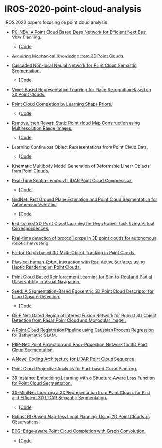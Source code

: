 # IROS-2020-point-cloud-analysis
IROS 2020 papers focusing on point cloud analysis


- [PC-NBV: A Point Cloud Based Deep Network for Efficient Next Best View Planning.](https://ras.papercept.net/proceedings/IROS20/0505.pdf)   
  - [[Code](https://github.com/Smile2020/PC-NBV)]

- [Acquiring Mechanical Knowledge from 3D Point Clouds.](https://ras.papercept.net/proceedings/IROS20/0383.pdf)   

- [Cascaded Non-local Neural Network for Point Cloud Semantic Segmentation.](https://ras.papercept.net/proceedings/IROS20/0808.pdf)   
  - [[Code](https://github.com/MMCheng/PointNL)]

- [Voxel-Based Representation Learning for Place Recognition Based on 3D Point Clouds.](https://ras.papercept.net/proceedings/IROS20/0686.pdf)  

- [Point Cloud Completion by Learning Shape Priors.](https://ras.papercept.net/proceedings/IROS20/0979.pdf)   
  - [[Code](https://github.com/xiaogangw/point-cloud-completion-shape-prior)]

- [Remove, then Revert: Static Point cloud Map Construction using Multiresolution Range Images.](https://ras.papercept.net/proceedings/IROS20/0855.pdf)  
  - [[Code](https://github.com/irapkaist/removert)]

- [Learning Continuous Object Representations from Point Cloud Data.](https://ras.papercept.net/proceedings/IROS20/1045.pdf)   
  - [[Code](https://github.com/hennels/Corn50)]

- [Kinematic Multibody Model Generation of Deformable Linear Objects from Point Clouds.](https://ras.papercept.net/proceedings/IROS20/1071.pdf)  

- [Real-Time Spatio-Temporal LiDAR Point Cloud Compression.](https://ras.papercept.net/proceedings/IROS20/1091.pdf)   
  - [[Code](https://github.com/horizon-research/Real-Time-Spatio-Temporal-LiDAR-Point-Cloud-Compression)]

- [GndNet: Fast Ground Plane Estimation and Point Cloud Segmentation for Autonomous Vehicles.](https://ras.papercept.net/proceedings/IROS20/1086.pdf)  
  - [[Code](https://github.com/anshulpaigwar/GndNet)]

- [End-to-End 3D Point Cloud Learning for Registration Task Using Virtual Correspondences.](https://ras.papercept.net/proceedings/IROS20/1105.pdf)  

- [Real-time detection of broccoli crops in 3D point clouds for autonomous robotic harvesting.](https://ras.papercept.net/proceedings/IROS20/1159.pdf)  

- [Factor Graph based 3D Multi-Object Tracking in Point Clouds.](https://ras.papercept.net/proceedings/IROS20/1508.pdf)  

- [Physical Human-Robot Interaction with Real Active Surfaces using Haptic Rendering on Point Clouds.](https://ras.papercept.net/proceedings/IROS20/1478.pdf)

- [Point Cloud Based Reinforcement Learning for Sim-to-Real and Partial Observability in Visual Navigation.](https://ras.papercept.net/proceedings/IROS20/1184.pdf)  

- [Seed: A Segmentation-Based Egocentric 3D Point Cloud Descriptor for Loop Closure Detection.](https://ras.papercept.net/proceedings/IROS20/1716.pdf)  
  - [[Code](https://github.com/irapkaist/scancontext)]

- [GRIF Net: Gated Region of Interest Fusion Network for Robust 3D Object Detection from Radar Point Cloud and Monocular Image
.](https://ras.papercept.net/proceedings/IROS20/1580.pdf)  

- [A Point Cloud Registration Pipeline using Gaussian Process Regression for Bathymetric SLAM.](https://ras.papercept.net/proceedings/IROS20/2494.pdf)

- [PBP-Net: Point Projection and Back-Projection Network for 3D Point Cloud Segmentation.](https://ras.papercept.net/proceedings/IROS20/2256.pdf)  

- [A Novel Coding Architecture for LiDAR Point Cloud Sequence.](https://ras.papercept.net/proceedings/IROS20/2753.pdf)

- [Point Cloud Projective Analysis for Part-based Grasp Planning.](https://ras.papercept.net/proceedings/IROS20/2618.pdf)  

- [3D Instance Embedding Learning with a Structure-Aware Loss Function for Point Cloud Segmentation.](https://ras.papercept.net/proceedings/IROS20/2782.pdf)   

- [3D-MiniNet: Learning a 2D Representation from Point Clouds for Fast and Efficient 3D LIDAR Semantic Segmentation.](https://ras.papercept.net/proceedings/IROS20/2796.pdf)   
  - [[Code](https://github.com/Shathe/3D-MiniNet)]

- [Robust RL-Based Map-less Local Planning: Using 2D Point Clouds as Observations.](https://ras.papercept.net/proceedings/IROS20/2921.pdf)   

- [ECG: Edge-aware Point Cloud Completion with Graph Convolution.](https://ras.papercept.net/proceedings/IROS20/2954.pdf)   
  - [[Code](https://github.com/paul007pl/ECG)]
